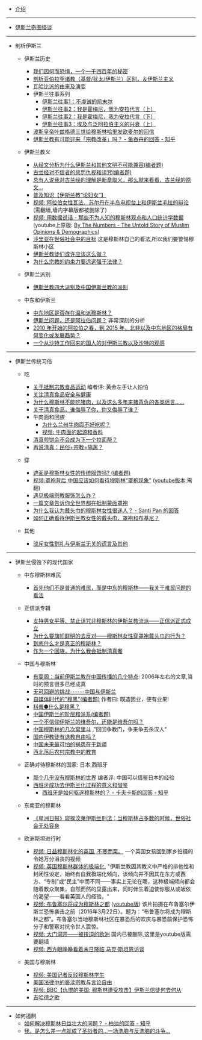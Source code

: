 * [介绍](README.md)

- - -

* [伊斯兰奇图怪谈](res/README.md)

- - -

* 剖析伊斯兰
    * 伊斯兰历史
        * [我们因何而恐惧，一个一千四百年的秘密](articles/weixin/201602_why_we_so_fear_to_islam/main.md)
        * [剖析亚伯拉罕诸教（基督/犹太/伊斯兰）区别，＆伊斯兰主义](articles/weibo/201607_po_xi_ya_bo_la_han_zu_jiao/main.md)
        * [瓦哈比派的由来及演变](articles/weibo/201503_wahhabi_history/main.md)
        * 伊斯兰往事系列
            * [伊斯兰往事1：不虔诚的凯末尔](articles/weibo/201608_islam_history1/main.md)
            * [伊斯兰往事2：我是霍梅尼，我为安拉代言（上）](articles/weibo/201608_islam_history2/main.md)
            * [伊斯兰往事2：我是霍梅尼，我为安拉代言（下）](articles/weibo/201608_islam_history3/main.md)
            * [伊斯兰往事3：埃及与泛阿拉伯主义的兴衰（上）](articles/weibo/201609_islam_history3/main.md)
        * [波斯皇帝叶兹格德三世给穆斯林哈里发欧麦尔的回信](articles/weibo/201608_boshi_huangdi/main.md)
        * [伊斯兰教有可能迎来「宗教改革」吗？ - 鱼吞舟的回答 - 知乎](articles/zhihu/201602_islam_gaige/main.md)

    * 伊斯兰教义
        * [从经文分析为什么伊斯兰和其他文明不可能兼容(编者题)](articles/zhihu/201607_jiaoyi_buneng_jianrong/main.md)
        * [古兰经对不信者的惩罚仇视和诅咒(编者题)](articles/zhihu/201308_gulanjing_buxindao/main.md)
        * [总有人说我对古兰经的理解是断章取义，那么就来看看，古兰经的原文…](articles/weibo/201606_gulanjing_lijie/main.md)
        * [普及知识【伊斯兰教“论妇女”】](articles/weibo/201607_islam_and_womem/main.md)
        * [视频: 阿拉伯女性瓦法．苏尔丹在半岛电视台上和伊斯兰毛拉的辩论](https://www.youtube.com/watch?v=9egF46Ht9T8)(需翻墙,墙内字幕版都被删除了)
        * [视频: 用数据说话 - 那些不为人知的穆斯林观点和人口统计学数据](http://weibo.com/p/23044423a2d380b86a8d183ff0b6617f5a2c10) (youtube上原版: [By The Numbers - The Untold Story of Muslim Opinions & Demographics](https://www.youtube.com/watch?v=pSPvnFDDQHk))
        * [沙里亚在世俗社会中的目标](articles/blog/201003_sharya_target/main.md) 这是穆斯林自己的看法,所以我们要警惕穆斯林小区
        * [伊斯兰教徒们或许应该这么做？](articles/weibo/201605_muslin_should_do_this_way/main.md)
        * [为什么宗教的约束力要远远强于法律？](articles/zhihu/201608_why_religion_constrain_more_than_law/main.md)

    * 伊斯兰派别
        * [伊斯兰教四大派别及中国伊斯兰教的派别](articles/misc/201110_yisilan_paibie/main.md)

    * 中东和伊斯兰
        * [中东地区是否存在温和派穆斯林？](articles/weibo/201607_middle_east_moderate_muslim/main.md)
        * [伊斯兰问题，还是阿拉伯问题？](articles/blog/201512_islam_or_arabic_problem/main.md) 非常深刻的分析
        * [2010 年开始的阿拉伯之春，到 2015 年，北非以及中东地区的格局有何变化或发展趋势？](articles/zhihu/201502_middle_east_politics_analysing/main.md)
        * [一个从沙特工作回来的国人的对伊斯兰教以及沙特的观感](articles/weibo/201411_guoren_shate_guangan/main.md)

- - -

* 伊斯兰传统习俗
    * 吃
        * [关于抵制宗教食品运动](articles/weibo/201606_guan_yu_di_zhi/main.md) 编者评: 黄金左手让人怕怕
        * [关注清真食品安全与健康](articles/weibo/201608_halal_food_and_health/main.md)
        * [为什么穆斯林不能吃猪肉，以及这么多年来猪背负的各类谣言……](articles/weibo/201606_buneng_chi_zhurou/main.md)
        * [关于清真食品，谁侮辱了你，你又侮辱了谁？](articles/weibo/201609_qingzhen_wuru/main.md)
        * 牛肉面和回族
            * [为什么兰州牛肉面不好吃呢？](articles/weibo/201605_lan_zhou_niu_rou_mian/main.md)
            * [视频: 牛肉面的起源和香料](http://v.youku.com/v_show/id_XMTY1Njk4NjE2MA==.html)
        * [清真煎饼会不会成为下一个拉面帮？](articles/weibo/201608_qingzhen_jianbing/main.md)
        * [再说清真：民俗+宗教=隔离？](articles/weibo/201607_qingzhen_minsu_zongjiao/main.md)

    * 穿
        * [遮面是穆斯林女性的传统服饰吗? (编者题)](articles/zhihu/201505_zhemian_shi_chuantong_ma/main.md)
        * [视频:罩袍背后 中国应该如何看待穆斯林“罩袍现象”](http://tv.cntv.cn/video/C11120/6fd2fd74db883dde9f9835430a4e5c44) ([youtube版本](https://www.youtube.com/watch?v=BEL7FcXK1Vc),需翻)
        * [遇见极端宗教服饰怎么办？](articles/weibo/201607_ji_duan_fu_shi/main.md)
        * [一篇文章告诉你全世界都在抵制蒙面罩袍](articles/weixin/201608_dizhi_zhaopao/main.md)
        * [为什么我认为戴头巾的穆斯林女性很迷人？ - Santi Pan 的回答](articles/zhihu/201610_toujin/main.md)
        * [如何正确看待伊斯兰教女性的戴头巾、罩袍和布基尼？](articles/weibo/201611_toujin_zhaopao_bujini/main.md)

    * 其他
    	* [驳斥女性割礼与伊斯兰无关的谎言及其他](articles/weibo/201407_islam_and_geli/main.md)

- - -

* 伊斯兰侵蚀下的现代国家

    * 中东穆斯林难民
    	* [首先他们不是普通的难民，而是中东的穆斯林——我关于难民问题的看法](articles/weixin/201609_manmin_wenti/main.md)

    * 正信派专辑
        * [支持男女平等、禁止诅咒非穆斯林的伊斯兰教流派——正信派正式成立](articles/zhihu/201611_zhengxin_chengli/main.md)
        * [为什么要旗帜鲜明的去反对——穆斯林女性穿罩袍戴头巾的行为？](articles/zhihu/201611_zhengxin_fandui_zhaopao/main.md)
        * [到底什么才是真正的穆斯林？](articles/weibo/201611_zhengxin_zhenzheng_msl/main.md)
        * [作为一个回族，为什么我会抵制清真餐](articles/weibo/201611_huizu_qingzhencan/main.md)

    * 中国与穆斯林
        * [有斐阁：当前伊斯兰教在中国传播的几个特点](articles/weibo/201609_ysl_chuanbo_tedian/main.md): 2006年左右的文章,当时的预言很多已经成真
        * [无可回避的挑战------中国与伊斯兰](articles/zhihu/201607_wu_ke_hui_bi_de_tiao_zhan/main.md)
        * [自媒体时代的"穆黑"(编者题)](articles/zhihu/201607_nao_jin_ji_zhuan_wan_he_mu_hei/main.md) 作者曰: 既造因业，便有业果!
        * [科普●什么是穆黑？](articles/weibo/201610_shenme_shi_muhei/main.md)
        * [中国伊斯兰的阶层和派系(编者题)](articles/zhihu/201606_yisilan_jieceng_paixi/main.md)
        * [一个不信仰伊斯兰的维吾尔，还能是维吾尔吗？](articles/weixin/201608_islam_and_uygur/main.md)
        * [中国穆斯林的几次窝里斗](articles/weibo/201608_muslim_fight_internally/main.md) ,"回回争教门，争来争去杀汉人"
        * [国内伊教徒有退教自由吗？](articles/weibo/201608_zhongguo_tuijiao/main.md)
        * [中国未来最可怕的祸患在于新疆](articles/zhihu/201608_zhongguo_huohuan/main.md)
        * [西北落后农村宗教中的教育](articles/weibo/201609_xibei_luohou_nongchun_zongjiao/main.md)

    * 正确对待穆斯林的国家: 日本,西班牙
        * [那个几乎没有穆斯林的世界](articles/weixin/201607_japan_and_muslim/main.md) 编者评: 中国可以借鉴日本的经验
        * [西班牙成功去伊斯兰化过程的意义和借鉴](articles/weibo/201607_spain_remove_yislam/main.md)
            * [西班牙是如何驱逐穆斯林的？ - 卡夫卡斯的回答 - 知乎](articles/zhihu/201609_xibanya_quzhu/main.md)

    * 东南亚的穆斯林
    	* [《星洲日报》窥探汶莱伊斯兰刑法：当穆斯林占多数的时候，世俗社会无处容身](articles/blog/201610_wenlai_yisilan_xingfa/main.md)

    * 欧洲斯坦进行时
        * [视频: 日益穆斯林化的英国, 不寒而栗。](http://m.weibo.cn/1410071074/E0wqC5TIw) 一个英国女孩回到家乡拍摄的令她万分沮丧的视频
        * [视频: 英国穆斯林群体的极端化](http://weibo.com/p/230444212ed148ed875ece488f8447decc0a27), "伊斯兰教因其教义中严格的排他性和封闭性设定，始终有自我极端化倾向，该倾向并不因其在东方或西方、“专制”或“民主”中而不同——事实上无论在哪，这种极端倾向都会随着教众聚集，自然而然的显露出来，同时伴生着迫使你服从或皈依的渴望——看看英国人的经验。"
        * [视频: 布鲁塞尔将成为穆斯林之都](http://weibo.com/5590704704/DAwXXrvi4) ([youtube版](https://www.youtube.com/watch?v=W-lqrw8mJq4)) 该片拍摄在布鲁塞尔伊斯兰恐怖袭击之前（2016年3月22日）。题为：“布鲁塞尔将成为穆斯林之都”。布鲁塞尔当地穆斯林社区在暴恐后的欢庆与暴恐前保护恐怖分子和警察对抗令世人震惊。
        * [视频: 大门洞开——被挟迫的欧洲](https://www.youtube.com/watch?v=aZm0tUMPmvo) 国内已被删除,这里是youtube版需要翻墙
        * [视频: 西方眼睁睁看着末日降临 马克·斯坦恩访谈](http://v.youku.com/v_show/id_XNjMxNzYyMTY4.html)

    * 美国与穆斯林
        * [视频: 美国记者反驳穆斯林学生](http://club.kdnet.net/dispbbs.asp?boardid=1&id=11753538)
        * [美国法律中的亵渎宗教与言论自由](articles/weibo/201608_us_law_and_islam/main.md)
        * [视频: BBC【仇恨的美国: 穆斯林遭受攻击】伊斯兰信徒何去何从](http://www.acfun.tv/v/ac3063855)
        * [吉哈德之歌](articles/zhihu/201609_jihade_zhige/main.md)

- - -

* 如何遏制
    * [如何解决穆斯林日益壮大的问题？ - 柏油的回答 - 知乎](articles/zhihu/201607_how_to_solve_muslim_problem/main.md)
    * [我，是怎么差一点就成了圣战者的...一场洗脑与反洗脑的斗争...](articles/weibo/201608_shengzhanzhe/main.md)